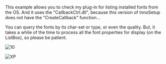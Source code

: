 This example allows you to check my plug-in for listing installed fonts from the OS. And it uses the "CallbackCtrl.dll", because this version of InnoSetup does not have the "CreateCallback" function...

You can query the fonts by its char-set or type, or even the quality. But, it takes a while of the time to process all the font properties for display (on the ListBox), so please be patient.

![10](https://user-images.githubusercontent.com/61757638/194572765-ff746172-1ab3-4186-b95a-da00f1d33c51.png)

![XP](https://user-images.githubusercontent.com/61757638/194572792-11603f55-a663-45f2-b5e3-b7f1c3fd0e2c.png)
